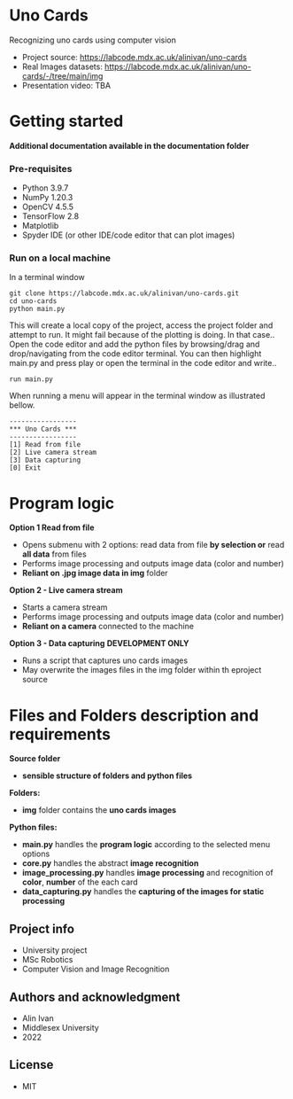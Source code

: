# Uno Cards

Recognizing uno cards using computer vision
- Project source: https://labcode.mdx.ac.uk/alinivan/uno-cards
- Real Images datasets: https://labcode.mdx.ac.uk/alinivan/uno-cards/-/tree/main/img
- Presentation video: TBA

# Getting started
**Additional documentation available in the documentation folder**

### Pre-requisites
 - Python 3.9.7
 - NumPy 1.20.3
 - OpenCV 4.5.5
 - TensorFlow 2.8
 - Matplotlib 
 - Spyder IDE (or other IDE/code editor that can plot images)

### Run on a local machine
In a terminal window
```
git clone https://labcode.mdx.ac.uk/alinivan/uno-cards.git
cd uno-cards
python main.py
```
This will create a local copy of the project, access the project folder and attempt to run.
It might fail because of the plotting is doing. In that case..
Open the code editor and add the python files by browsing/drag and drop/navigating from the code editor terminal.
You can then highlight main.py and press play or open the terminal in the code editor and write..

```
run main.py
```

When running a menu will appear in the terminal window as illustrated bellow.
```
-----------------
*** Uno Cards ***
-----------------
[1] Read from file
[2] Live camera stream
[3] Data capturing
[0] Exit
```

# Program logic

**Option 1 Read from file**
 - Opens submenu with 2 options: read data from file **by selection or** read **all data** from files
 - Performs image processing and outputs image data (color and number)
 - **Reliant on .jpg image data in img** folder


**Option 2 - Live camera stream**
 - Starts a camera stream
 - Performs image processing and outputs image data (color and number)
 - **Reliant on a camera** connected to the machine

**Option 3 - Data capturing** **DEVELOPMENT ONLY**
 - Runs a script that captures uno cards images
 - May overwrite the images files in the img folder within th eproject source

# Files and Folders description and requirements

**Source folder**
 - **sensible structure of folders and python files**

**Folders:**
- **img** folder contains the **uno cards images**

**Python files:**
- **main.py** handles the **program logic** according to the selected menu options
- **core.py** handles the abstract **image recognition**
- **image_processing.py** handles **image processing** and recognition of **color**, **number** of the each card
- **data_capturing.py** handles the **capturing of the images for static processing**

## Project info
- University project
- MSc Robotics
- Computer Vision and Image Recognition

## Authors and acknowledgment
- Alin Ivan
- Middlesex University
- 2022

## License
- MIT
